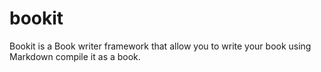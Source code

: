 # bookit
Bookit is a Book writer framework that allow you to write your book using Markdown compile it as a book. 

